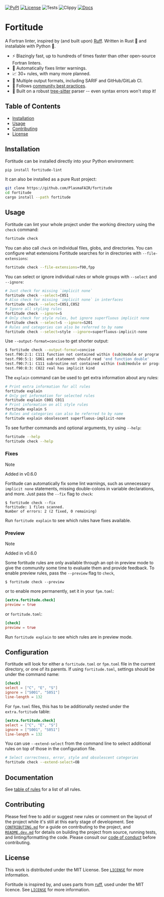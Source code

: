 [![PyPI](https://img.shields.io/pypi/v/fortitude-lint.svg)](https://pypi.org/project/fortitude-lint)
[![License](https://img.shields.io/pypi/l/fortitude-lint.svg)](https://github.com/PlasmaFAIR/fortitude/blob/main/LICENSE)
![Tests](https://github.com/PlasmaFAIR/fortitude/actions/workflows/test.yml/badge.svg)
![Clippy](https://github.com/PlasmaFAIR/fortitude/actions/workflows/clippy.yml/badge.svg)
[![Docs](https://readthedocs.org/projects/fortitude/badge/?version=latest)](https://fortitude.readthedocs.io/en/latest/?badge=latest)

# Fortitude

A Fortran linter, inspired by (and built upon) [Ruff](https://github.com/astral-sh/ruff).
Written in Rust :crab: and installable with Python :snake:.

- :zap: Blazingly fast, up to hundreds of times faster than other open-source Fortran
  linters.
- :wrench: Automatically fixes linter warnings.
- :chart_with_upwards_trend: 30+ rules, with many more planned.
- :page_with_curl: Multiple output formats, including SARIF and GitHub/GitLab CI.
- :handshake: Follows [community best
  practices](https://fortran-lang.org/en/learn/best_practices/).
- :muscle: Built on a robust [tree-sitter](https://tree-sitter.github.io/tree-sitter/)
  parser -- even syntax errors won't stop it!

## Table of Contents

- [Installation](#installation)
- [Usage](#usage)
- [Contributing](#contributing)
- [License](#license)

## Installation

Fortitude can be installed directly into your Python environment:

```bash
pip install fortitude-lint
```

It can also be installed as a pure Rust project:

```bash
git clone https://github.com/PlasmaFAIR/fortitude
cd fortitude
cargo install --path fortitude
```

## Usage

Fortitude can lint your whole project under the working directory
using the `check` command:

```bash
fortitude check
```

You can also call `check` on individual files, globs, and
directories. You can configure what extensions Fortitude searches
for in directories with `--file-extensions`:

```bash
fortitude check --file-extensions=f90,fpp
```

You can select or ignore individual rules or whole groups with
`--select` and `--ignore`:

```bash
# Just check for missing `implicit none`
fortitude check --select=C051
# Also check for missing `implicit none` in interfaces
fortitude check --select=C051,C052
# Ignore all styling rules
fortitude check --ignore=S
# Only check for style rules, but ignore superfluous implicit none
fortitude check --select=S --ignore=S201
# Rules and categories can also be referred to by name
fortitude check --select=style --ignore=superfluous-implicit-none
```

Use `--output-format=concise` to get shorter output:

```bash
$ fortitude check --output-format=concise
test.f90:2:1: C111 function not contained within (sub)module or program
test.f90:5:1: S061 end statement should read 'end function double'
test.f90:7:1: C111 subroutine not contained within (sub)module or program
test.f90:8:3: C022 real has implicit kind
```

The `explain` command can be used to get extra information about any rules:

```bash
# Print extra information for all rules
fortitude explain
# Only get information for selected rules
fortitude explain C001 C011
# Print information on all style rules
fortitude explain S
# Rules and categories can also be referred to by name
fortitude explain obsolescent superfluous-implicit-none
```

To see further commands and optional arguments, try using `--help`:

```bash
fortitude --help
fortitude check --help
```

### Fixes

> [!NOTE]
> Added in v0.6.0

Fortitude can automatically fix some lint warnings, such as
unnecessary `implicit none` statements, missing double-colons in
variable declarations, and more. Just pass the `--fix` flag to
`check`:

```console
$ fortitude check --fix
fortitude: 1 files scanned.
Number of errors: 2 (2 fixed, 0 remaining)
```

Run `fortitude explain` to see which rules have fixes available.

### Preview

> [!NOTE]
> Added in v0.6.0

Some fortitude rules are only available through an opt-in preview
mode to give the community some time to evaluate them and provide
feedback. To enable preview rules, pass the `--preview` flag to
`check`,

```console
$ fortitude check --preview
```

or to enable more permanently, set it in your `fpm.toml`:

```toml
[extra.fortitude.check]
preview = true
```

or `fortitude.toml`:

```toml
[check]
preview = true
```

Run `fortitude explain` to see which rules are in preview mode.



## Configuration

Fortitude will look for either a `fortitude.toml` or `fpm.toml` file in the
current directory, or one of its parents. If using `fortitude.toml`, settings
should be under the command name:

```toml
[check]
select = ["C", "E", "S"]
ignore = ["S001", "S051"]
line-length = 132
```

For `fpm.toml` files, this has to be additionally nested under the
`extra.fortitude` table:

```toml
[extra.fortitude.check]
select = ["C", "E", "S"]
ignore = ["S001", "S051"]
line-length = 132
```

You can use `--extend-select` from the command line to select additional
rules on top of those in the configuration file.

```bash
# Select correctness, error, style and obsolescent categories
fortitude check --extend-select=OB
```

## Documentation

See [table of rules](https://fortitude.readthedocs.io/en/stable/rules/) for a list of all rules.

## Contributing

Please feel free to add or suggest new rules or comment on the layout of the project
while it's still at this early stage of development. See
[`CONTRIBUTING.md`](CONTRIBUTING.md) for a guide on contributing to the project, and
[`README.dev.md`](README.dev.md) for details on building the project from source,
running tests, and linting/formatting the code. Please consult our [code of
conduct](CODE_OF_CONDUCT.md) before contributing.

## License

This work is distributed under the MIT License. See [`LICENSE`](LICENSE) for more
information.

Fortitude is inspired by, and uses parts from
[ruff](https://github.com/astral-sh/ruff), used under the MIT licence. See
[`LICENSE`](LICENSE) for more information.
